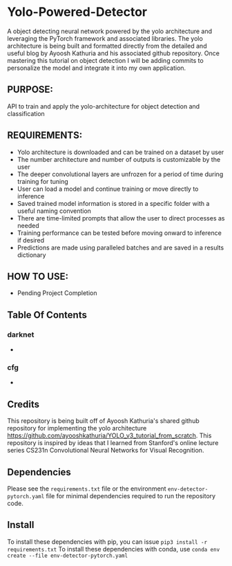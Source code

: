 # Yolo-Powered-Detector
A object detecting neural network powered by the yolo architecture and leveraging the PyTorch framework and associated libraries. The yolo architecture is being built and formatted directly from the detailed and useful blog by Ayoosh Kathuria and his associated github repository. Once mastering this tutorial on object detection I will be adding commits to personalize the model and integrate it into my own application.

## PURPOSE:
API to train and apply the yolo-architecture for object detection and classification

## REQUIREMENTS:
- Yolo architecture is downloaded and can be trained on a dataset by user
- The number architecture and number of outputs is customizable by the user
- The deeper convolutional layers are unfrozen for a period of time during training for tuning
- User can load a model and continue training or move directly to inference
- Saved trained model information is stored in a specific folder with a useful naming convention
- There are time-limited prompts that allow the user to direct processes as needed
- Training performance can be tested before moving onward to inference if desired
- Predictions are made using paralleled batches and are saved in a results dictionary

## HOW TO USE:
- Pending Project Completion

## Table Of Contents

### darknet
-

### cfg
-

## Credits
This repository is being built off of Ayoosh Kathuria's shared github repository for implementing the yolo architecture https://github.com/ayooshkathuria/YOLO_v3_tutorial_from_scratch. This repository is inspired by ideas that I learned from Stanford's online lecture series CS231n Convolutional Neural Networks for Visual Recognition.

## Dependencies
Please see the `requirements.txt` file or the environment `env-detector-pytorch.yaml` file for minimal dependencies required to run the repository code.

## Install
To install these dependencies with pip, you can issue `pip3 install -r requirements.txt`
To install these dependencies with conda, use `conda env create --file env-detector-pytorch.yaml`
